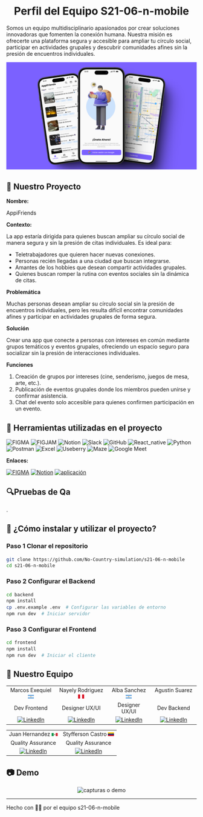 
<h1 align="center">Perfil del Equipo S21-06-n-mobile </h1>

Somos un equipo multidisciplinario apasionados por crear soluciones innovadoras que fomenten la conexión humana. Nuestra misión es ofrecerte una plataforma segura y accesible para ampliar tu círculo social, participar en actividades grupales y descubrir comunidades afines sin la presión de encuentros individuales.

<div align="center">
<img src="https://github.com/No-Country-simulation/s21-06-n-mobile/blob/main/Diseño/con%20fondo.png" alt="portada" />
</div>

## 🤩 Nuestro Proyecto

**Nombre:** 

AppiFriends

**Contexto:** 

La app estaría dirigida para quienes buscan ampliar su círculo social de manera segura y sin la presión de citas individuales. Es ideal para:

- Teletrabajadores que quieren hacer nuevas conexiones.
- Personas recién llegadas a una ciudad que buscan integrarse.
- Amantes de los hobbies que desean compartir actividades grupales.
- Quienes buscan romper la rutina con eventos sociales sin la dinámica de citas.

**Problemática**

Muchas personas desean ampliar su círculo social sin la presión de encuentros individuales, pero les resulta difícil encontrar comunidades afines y participar en actividades grupales de forma segura.

**Solución**

Crear una app que conecte a personas con intereses en común mediante grupos temáticos y eventos grupales, ofreciendo un espacio seguro para socializar sin la presión de interacciones individuales.

**Funciones**

1. Creación de grupos por intereses (cine, senderismo, juegos de mesa, arte, etc.).
2. Publicación de eventos grupales donde los miembros pueden unirse y confirmar asistencia.
3. Chat del evento solo accesible para quienes confirmen participación en un evento.


## 🧩 Herramientas utilizadas en el proyecto

![FIGMA](https://img.shields.io/badge/figma-%23007ACC.svg?style=for-the-badge&logo=figma&logoColor=white)
![FIGJAM](https://img.shields.io/badge/figjam-%23007ACC.svg?style=for-the-badge&logo=figma&logoColor=white)
![Notion](https://img.shields.io/badge/Notion-%23007ACC.svg?style=for-the-badge&logo=notion&logoColor=white)
![Slack](https://img.shields.io/badge/Slack-%23007ACC.svg?style=for-the-badge&logo=slack&logoColor=white)
![GitHub](https://img.shields.io/badge/GitHub-%23007ACC.svg?style=for-the-badge&logo=github&logoColor=white)
![React_native](https://img.shields.io/badge/react_native-%23007ACC.svg?style=for-the-badge&logo=react&logoColor=white) 
![Python](https://img.shields.io/badge/Python-%23007ACC.svg?style=for-the-badge&logo=Python&logoColor=white)
![Postman](https://img.shields.io/badge/Postman-%23007ACC.svg?style=for-the-badge&logo=Postam&logoColor=white)
![Excel](https://img.shields.io/badge/Microsoft_Excel-%23007ACC.svg?style=for-the-badge&logo=excel&logoColor=white)
![Useberry](https://img.shields.io/badge/Useberry-%23007ACC.svg?style=for-the-badge&logo=useberry&logoColor=white)
![Maze](https://img.shields.io/badge/Maze-%23007ACC.svg?style=for-the-badge&logo=maze&logoColor=white)
![Google Meet](https://img.shields.io/badge/Google_meet-%23007ACC.svg?style=for-the-badge&logo=meet&logoColor=white)

**Enlaces:**

[![FIGMA](https://img.shields.io/badge/figma-9C55F7?style=for-the-badge&logo=figma&logoColor=white)](<https://www.figma.com/design/opTZeA1mcMUSNyumOxG7Db/UI-Design?node-id=440-7058&t=qFoYGaZBZW5HLRBL-1>)
[![Notion](https://img.shields.io/badge/Notion-9C55F7?style=for-the-badge&logo=notion&logoColor=white)](<https://albbasanchez.notion.site/Equipo-s21-06-n-mobile-19f0e0304b30801189d1f5f5e5daf356?pvs=4>)
[![aplicación](https://img.shields.io/website?url=https%3A%2F%2Fappifriends.cl&style=for-the-badge)](<https://expo.dev/accounts/exequiel65/projects/app/builds/f8c3f120-ec4e-4ac0-ab35-6417df7f6c8b](https://expo.dev/accounts/exequiel65/projects/app/builds/a6311776-57be-4148-a859-06fec062a8b9>)



## 🔍Pruebas de Qa

.




## 🔧 ¿Cómo instalar y utilizar el proyecto?

### **Paso 1️ Clonar el repositorio**
```sh
git clone https://github.com/No-Country-simulation/s21-06-n-mobile 
cd s21-06-n-mobile
```
### **Paso 2️ Configurar el Backend**
```sh
cd backend
npm install
cp .env.example .env  # Configurar las variables de entorno
npm run dev  # Iniciar servidor
```
### **Paso 3️ Configurar el Frontend**
```sh
cd frontend
npm install
npm run dev  # Iniciar el cliente
```




## 👾 Nuestro Equipo

<table align="center">
  
  <tr>
    <td align="center">Marcos Exequiel <img src="https://github.com/No-Country-simulation/s21-06-n-mobile/blob/main/Diseño/ar.png" width="16" /></td>
    <td align="center">Nayely Rodriguez <img src="https://github.com/No-Country-simulation/s21-06-n-mobile/blob/main/Diseño/pe.png" width="16" /></td>
    <td align="center">Alba Sanchez <img src="https://github.com/No-Country-simulation/s21-06-n-mobile/blob/main/Diseño/ar.png" width="16" /></td>
    <td align="center">Agustin Suarez <img src=" " width="16" /></td>
  </tr>
  <tr>
    <td align="center">Dev Frontend</td>
    <td align="center">Designer UX/UI</td>
    <td align="center">Designer UX/UI</td>
    <td align="center">Dev Backend</td>
  </tr>
  <tr>
    <td align="center"><a href="https://www.linkedin.com/in/marcos-britos/">
    	<img src="https://img.shields.io/badge/%E2%9C%A8-LinkedIn%20-0a0a0a.svg?style=flat&colorA=0a0a0a" alt="LinkedIn" />
    </a></td>
    <td align="center"><a href="https://www.linkedin.com/in/nayely-rodriguez-auccasi-45a049260/">
    	<img src="https://img.shields.io/badge/%E2%9C%A8-LinkedIn%20-0a0a0a.svg?style=flat&colorA=0a0a0a" alt="LinkedIn" />
    </a></td>
    <td align="center"><a href="https://www.linkedin.com/in/albajsanchez/">
    	<img src="https://img.shields.io/badge/%E2%9C%A8-LinkedIn%20-0a0a0a.svg?style=flat&colorA=0a0a0a" alt="LinkedIn" />
    </a></td>
    <td align="center"><a href=" ">
    	<img src="https://img.shields.io/badge/%E2%9C%A8-LinkedIn%20-0a0a0a.svg?style=flat&colorA=0a0a0a" alt="LinkedIn" />
    </a></td>
  </tr>

</table>

<table align="center">
  <tr>
    <td align="center">Juan Hernandez <img src="https://github.com/No-Country-simulation/s21-06-n-mobile/blob/main/Diseño/18169.jpg" width="16" /></td>
    <td align="center">Styfferson Castro <img src="https://github.com/No-Country-simulation/s21-06-n-mobile/blob/main/Diseño/ve.png" width="16" /></td>
  </tr>
  <tr>
    <td align="center">Quality Assurance </td>
    <td align="center">Quality Assurance </td>
  </tr>
  <tr>
    <td align="center"><a href="https://www.linkedin.com/in/juanpablohm/">
    	<img src="https://img.shields.io/badge/%E2%9C%A8-LinkedIn%20-0a0a0a.svg?style=flat&colorA=0a0a0a" alt="LinkedIn" />
    </a></td>
    <td align="center"><a href="https://www.linkedin.com/in/styff-castro/?utm_source=share&utm_campaign=share_via&utm_content=profile&utm_medium=android_app">
    	<img src="https://img.shields.io/badge/%E2%9C%A8-LinkedIn%20-0a0a0a.svg?style=flat&colorA=0a0a0a" alt="LinkedIn" />
    </a></td>
  </tr>
  
</table>

## 📷 Demo

<div align="center">
<img src="https://github.com/No-Country-simulation/s21-06-n-mobile/blob/main/Diseño/Captura%20de%20pantalla%202025-03-05%20194832.png" alt="capturas o demo" />
</div>


---
Hecho con 💜🩵 por el equipo s21-06-n-mobile
